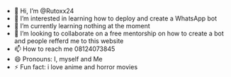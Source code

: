 - 👋 Hi, I’m @Rutoxx24
- 👀 I’m interested in learning how to deploy and create a WhatsApp bot
- 🌱 I’m currently learning nothing at the moment 
- 💞️ I’m looking to collaborate on a free mentorship on how to create a bot and people refferd me to this website 
- 📫 How to reach me 08124073845 
- 😄 Pronouns: I, myself and Me
- ⚡ Fun fact: i love anime and horror movies 

<!---
Rutoxx24/Rutoxx24 is a ✨ special ✨ repository because its `README.md` (this file) appears on your GitHub profile.
You can click the Preview link to take a look at your changes.
--->
